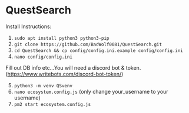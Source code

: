 # QuestSearch
 
 Install Instructions:
  1.  `sudo apt install python3 python3-pip`
  2.  `git clone https://github.com/BadWolf0081/QuestSearch.git`
  3.  `cd QuestSearch && cp config/config.ini.example config/config.ini`
  4.  `nano config/config.ini`
  
Fill out DB info etc...You will need a discord bot & token.  (https://www.writebots.com/discord-bot-token/)

  5.  `python3 -m venv QSvenv`
  6.  `nano ecosystem.config.js` (only change your_username to your username)
  7.  `pm2 start ecosystem.config.js`
